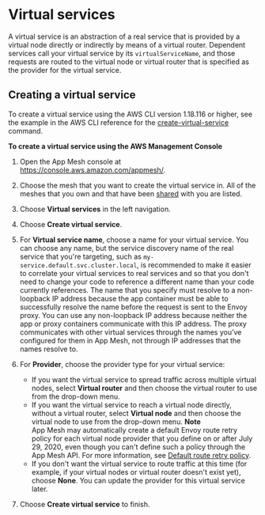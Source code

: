 # Virtual services<a name="virtual_services"></a>

A virtual service is an abstraction of a real service that is provided by a virtual node directly or indirectly by means of a virtual router\. Dependent services call your virtual service by its `virtualServiceName`, and those requests are routed to the virtual node or virtual router that is specified as the provider for the virtual service\.

## Creating a virtual service<a name="create-virtual-service"></a>

To create a virtual service using the AWS CLI version 1\.18\.116 or higher, see the example in the AWS CLI reference for the [create\-virtual\-service](https://docs.aws.amazon.com/cli/latest/reference/appmesh/create-virtual-service.html) command\. 

**To create a virtual service using the AWS Management Console**

1. Open the App Mesh console at [https://console\.aws\.amazon\.com/appmesh/](https://console.aws.amazon.com/appmesh/)\. 

1. Choose the mesh that you want to create the virtual service in\. All of the meshes that you own and that have been [shared](sharing.md) with you are listed\.

1. Choose **Virtual services** in the left navigation\.

1. Choose **Create virtual service**\.

1. For **Virtual service name**, choose a name for your virtual service\. You can choose any name, but the service discovery name of the real service that you're targeting, such as `my-service.default.svc.cluster.local`, is recommended to make it easier to correlate your virtual services to real services and so that you don't need to change your code to reference a different name than your code currently references\. The name that you specify must resolve to a non\-loopback IP address because the app container must be able to successfully resolve the name before the request is sent to the Envoy proxy\. You can use any non\-loopback IP address because neither the app or proxy containers communicate with this IP address\. The proxy communicates with other virtual services through the names you’ve configured for them in App Mesh, not through IP addresses that the names resolve to\.

1. For **Provider**, choose the provider type for your virtual service:
   + If you want the virtual service to spread traffic across multiple virtual nodes, select **Virtual router** and then choose the virtual router to use from the drop\-down menu\.
   + If you want the virtual service to reach a virtual node directly, without a virtual router, select **Virtual node** and then choose the virtual node to use from the drop\-down menu\.
**Note**  
App Mesh may automatically create a default Envoy route retry policy for each virtual node provider that you define on or after July 29, 2020, even though you can't define such a policy through the App Mesh API\. For more information, see [Default route retry policy](envoy.md#default-retry-policy)\.
   + If you don't want the virtual service to route traffic at this time \(for example, if your virtual nodes or virtual router doesn't exist yet\), choose **None**\. You can update the provider for this virtual service later\.

1. Choose **Create virtual service** to finish\.